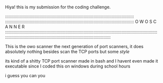 Hiya! this is my submission for the coding challenge.

:::::::::::::::::::::::::::::::::::::::::::::::::::::::::::::::::::::::::::::::::::::::::::::::::::::::::
:::::::::::::::::::::::::::::::::::::::::::::::::::::::::::::::::::::::::::::::::::::::::::::::::::::::::
                       O W O                         S C A N N E R
::::::::::::::::::::::::::::::::::::::::::::::::::::::::::::::::::::::::::::::::::::::::::::::::::::::::::::::::::::::::::::::::::::::::::::::::::::::::::::::::::::::::::::::::::::::::::::::::::::::::::::::::::

This is the owo scanner the next generation of port scanners, it does absolutely nothing besides scan the TCP ports but some *style*

its kind of a shitty TCP port scanner made in bash and I havent even made it executable since I coded this on windows during school hours



i guess you can you 